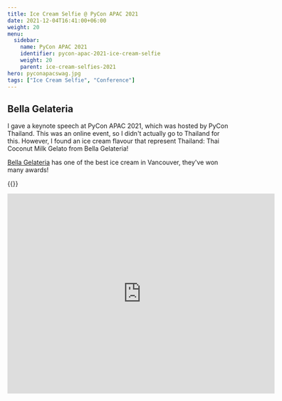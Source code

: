 ```yaml
---
title: Ice Cream Selfie @ PyCon APAC 2021
date: 2021-12-04T16:41:00+06:00
weight: 20
menu:
  sidebar:
    name: PyCon APAC 2021
    identifier: pycon-apac-2021-ice-cream-selfie
    weight: 20
    parent: ice-cream-selfies-2021
hero: pyconapacswag.jpg
tags: ["Ice Cream Selfie", "Conference"]
---
```


## Bella Gelateria

I gave a keynote speech at PyCon APAC 2021, which was hosted by PyCon Thailand.
This was an online event, so I didn't actually go to Thailand for this. However,
I found an ice cream flavour that represent Thailand: Thai Coconut Milk Gelato 
from Bella Gelateria!

[Bella Gelateria](https://www.bellagelateria.com/) has one of the best ice cream in Vancouver, they've won many awards! 

{{<tweet user="mariatta" id="1467292905471569921">}}

<iframe src="https://www.google.com/maps/embed?pb=!1m14!1m8!1m3!1d10410.090520183632!2d-123.1385891!3d49.2854421!3m2!1i1024!2i768!4f13.1!3m3!1m2!1s0x548671b923405557%3A0xcbb7899ded9e914!2sBella%20Gelateria%20Gelato%20%26%20Coffee!5e0!3m2!1sen!2sca!4v1692149996019!5m2!1sen!2sca" width="600" height="450" style="border:0;" allowfullscreen="" loading="lazy" referrerpolicy="no-referrer-when-downgrade"></iframe>

